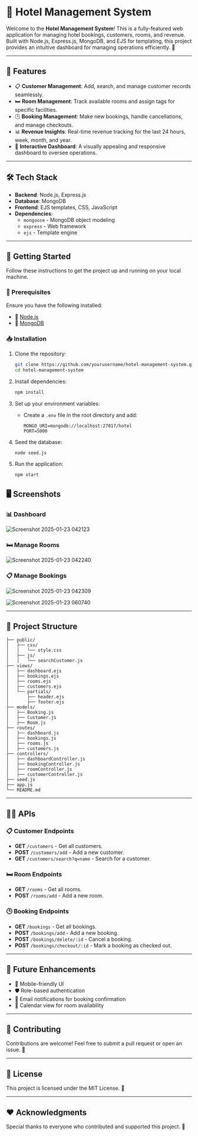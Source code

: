 # 🏨 Hotel Management System

Welcome to the **Hotel Management System**! This is a fully-featured web application for managing hotel bookings, customers, rooms, and revenue. Built with Node.js, Express.js, MongoDB, and EJS for templating, this project provides an intuitive dashboard for managing operations efficiently. 🚀

---

## 🌟 Features

- 📋 **Customer Management**: Add, search, and manage customer records seamlessly.
- 🛏️ **Room Management**: Track available rooms and assign tags for specific facilities.
- 🕒 **Booking Management**: Make new bookings, handle cancellations, and manage checkouts.
- 📊 **Revenue Insights**: Real-time revenue tracking for the last 24 hours, week, month, and year.
- 🎨 **Interactive Dashboard**: A visually appealing and responsive dashboard to oversee operations.

---

## 🛠️ Tech Stack

- **Backend**: Node.js, Express.js
- **Database**: MongoDB
- **Frontend**: EJS templates, CSS, JavaScript
- **Dependencies**:
  - `mongoose` - MongoDB object modeling
  - `express` - Web framework
  - `ejs` - Template engine

---

## 🎯 Getting Started

Follow these instructions to get the project up and running on your local machine.

### 🚨 Prerequisites

Ensure you have the following installed:
- 🐙 [Node.js](https://nodejs.org/)
- 🐬 [MongoDB](https://www.mongodb.com/try/download/community)

### 📥 Installation

1. Clone the repository:
   ```bash
   git clone https://github.com/yourusername/hotel-management-system.git
   cd hotel-management-system
   ```

2. Install dependencies:
   ```bash
   npm install
   ```

3. Set up your environment variables:
   - Create a `.env` file in the root directory and add:
     ```
     MONGO_URI=mongodb://localhost:27017/hotel
     PORT=5000
     ```

4. Seed the database:
   ```bash
   node seed.js
   ```

5. Run the application:
   ```bash
   npm start
   ```



## 🖥️ Screenshots

### 📊 Dashboard

![Screenshot 2025-01-23 042123](https://github.com/user-attachments/assets/0a805015-afff-484d-b06b-fb9a0fe2a841)

### 🛏️ Manage Rooms


![Screenshot 2025-01-23 042240](https://github.com/user-attachments/assets/4db1da95-d80a-467f-a3a7-76b5ff48a417)

### 📋 Manage Bookings

![Screenshot 2025-01-23 042309](https://github.com/user-attachments/assets/45a765c8-2dc9-43c3-82af-bd28787dc878)


![Screenshot 2025-01-23 060740](https://github.com/user-attachments/assets/8c6511bb-836b-4a1f-90c2-76cfae85cbf5)

---
## 📂 Project Structure

```
├── public/
│   ├── css/
│   │   └── style.css
│   ├── js/
│   │   └── searchCustomer.js
├── views/
│   ├── dashboard.ejs
│   ├── bookings.ejs
│   ├── rooms.ejs
│   ├── customers.ejs
│   └── partials/
│       ├── header.ejs
│       ├── footer.ejs
├── models/
│   ├── Booking.js
│   ├── Customer.js
│   ├── Room.js
├── routes/
│   ├── dashboard.js
│   ├── bookings.js
│   ├── rooms.js
│   ├── customers.js
├── controllers/
│   ├── dashboardController.js
│   ├── bookingController.js
│   ├── roomController.js
│   ├── customerController.js
├── seed.js
├── app.js
└── README.md
```

---

## 🧑‍💻 APIs

### 📋 Customer Endpoints
- **GET** `/customers` - Get all customers.
- **POST** `/customers/add` - Add a new customer.
- **GET** `/customers/search?q=name` - Search for a customer.

### 🛏️ Room Endpoints
- **GET** `/rooms` - Get all rooms.
- **POST** `/rooms/add` - Add a new room.

### 🕒 Booking Endpoints
- **GET** `/bookings` - Get all bookings.
- **POST** `/bookings/add` - Add a new booking.
- **POST** `/bookings/delete/:id` - Cancel a booking.
- **POST** `/bookings/checkout/:id` - Mark a booking as checked out.

---

## 🌟 Future Enhancements

- 📱 Mobile-friendly UI
- 🛡️ Role-based authentication
- 📧 Email notifications for booking confirmation
- 📅 Calendar view for room availability

---

## 🤝 Contributing

Contributions are welcome! Feel free to submit a pull request or open an issue. 🙌

---

## 📜 License

This project is licensed under the MIT License. 📄

---

## ❤️ Acknowledgments

Special thanks to everyone who contributed and supported this project. 💖

